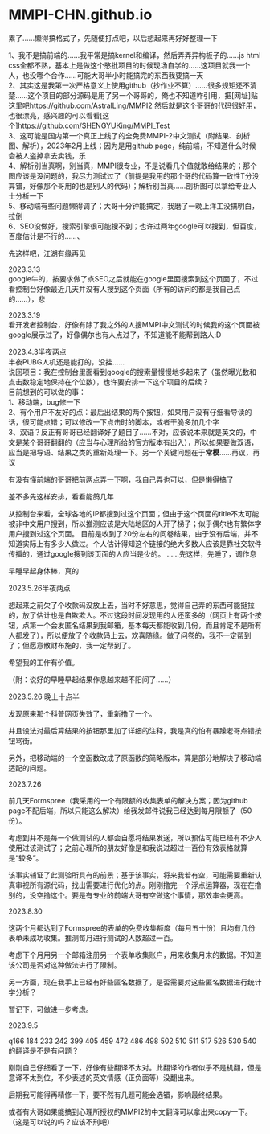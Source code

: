 # MMPI-CHN.github.io

累了……懒得搞格式了，先随便打点吧，以后想起来再好好整理一下

1、我不是搞前端的……我平常是搞kernel和编译，然后弄弄异构板子的……js html css全都不熟，基本上是做这个憨批项目的时候现场自学的……这项目就我一个人，也没哪个合作……可能大哥半小时能搞完的东西我要搞一天  
2、其实这是我第一次严格意义上使用github（抄作业不算）……很多规矩还不清楚……这个项目的部分源码是用了另一个哥哥的，俺也不知道咋引用，把[网址]贴这里吧https://github.com/AstralLing/MMPI2  然后就是这个哥哥的代码很好用，也很漂亮，感兴趣的可以看看[这个]https://github.com/SHENGYUKing/MMPI_Test  
3、这可能是国内第一个真正上线了的全免费MMPI-2中文测试（附结果、剖析图、解析），2023年2月上线；因为是用github page，纯前端，不知道什么时候会被人盗掉拿去卖钱，乐  
4、解析别当真啊，别当真，MMPI很专业，不是说看几个值就敢给结果的；那个图应该是没问题的，我尽力测试过了（前提是我用的那个哥的代码算一致性T分没算错，好像那个哥用的也是别人的代码）；解析别当真……剖析图可以拿给专业人士分析一下  
5、移动端有些问题懒得调了；大哥十分钟能搞定，我磨了一晚上洋工没搞明白，拉倒  
6、SEO没做好，搜索引擎很可能搜不到；也许过两年google可以搜到，但百度，百度估计是不行的……、  

先这样吧，江湖有缘再见  

2023.3.13  
google牛的，按要求做了点SEO之后就能在google里面搜索到这个页面了，不过看控制台好像最近几天并没有人搜到这个页面（所有的访问的都是我自己点的……），悲

2023.3.19  
看开发者控制台，好像有除了我之外的人搜MMPI中文测试的时候我的这个页面被google展示过了，好像偶尔也有人点过了，不知道能不能帮到路人:D


2023.4.3半夜两点    
  半夜PUBG人机还是能打的，没挂……    
    说回项目：我在控制台里面看到google的搜索量慢慢地多起来了（虽然曝光数和点击数稳定地保持在个位数），也许要安排一下这个项目的后续？  
    目前想到的可以做的事：  
    1、移动端，bug修一下  
    2、有个用户不友好的点：最后出结果的两个按钮，如果用户没有仔细看导读的话，很可能点错；可以修改一下点击时的脚本，或者干脆多加几个字  
    3、双语？反正有哥哥已经翻译好了题目了……不对，应该说本来就是英文的，中文是某个哥哥翻翻的（应当与心理所给的官方版本有出入），所以如果要做双语，应当是把导语、结果之类的重新处理一下。另一个关键问题在于**常模**……再议，再议  

  有没有懂前端的哥哥把前两点弄一下啊，我自己弄也可以，但是懒得搞了

  差不多先这样安排，看看能鸽几年

  从控制台来看，全球各地的IP都搜到过这个页面；但由于这个页面的title不太可能被非中文用户搜到，所以推测应该是大陆地区的人开了梯子；似乎偶尔也有繁体字用户搜到过这个页面。
  目前是收到了20份左右的问卷结果，由于没有后端，并不知道实际上有多少人做过。个人估计得知这个链接的绝大多数人应该是靠社交软件传播的，通过google搜到该页面的人应当是少的。
  ……先这样，先睡了，调作息  

  早睡早起身体棒，真的  



2023.5.26半夜两点

想起来之前欠了个收款码没放上去，当时不好意思，觉得自己弄的东西可能挺拉的，放了估计也是自欺欺人。不过这段时间发现用的人还蛮多的（网页上有两个按钮，点第一个会发匿名结果到我邮箱，基本每天都能收到几份，而且肯定不是所有人都发了），所以便放了个收款码上去，欢喜随缘。做了问卷的，我不一定帮到了；但愿意散财布施的，我一定帮到了。

希望我的工作有价值。

（附：说好的早睡早起结果作息越来越不阳间了……）


2023.5.26 晚上十点半

发现原来那个科普网页失效了，重新撸了一个。

并且设法对最后算结果的按钮那里加了详细的注释，我是真的怕有暴躁老哥点错按钮骂街。

另外，把移动端的一个空函数改成了原函数的简略版本，算是部分地解决了移动端适配的问题。


2023.7.26

前几天Formspree（我采用的一个有限额的收集表单的解决方案；因为github page不配后端，所以只能这么解决）给我发邮件说我已经达到每月限额了（50份）。

考虑到并不是每一个做测试的人都会自愿将结果发送，所以预估可能已经有不少人使用过该测试了；之前心理所的朋友好像是和我说过超过一百份有效表格就算是“较多”。

该事实辅证了此测验所具有的前景；基于该事实，将来我若有空，可能需要重新认真审视所有源代码，找出需要进行优化的点。刚刚撸完一个浮点运算器，现在在撸别的，没空撸这个。要是有专业的前端大哥有空做这个事情，那效率会更高。


2023.8.30

这两个月都达到了Formspree的表单的免费收集额度（每月五十份）且均有几份表单未成功收集。推测每月进行测试的人数超过一百。

考虑下个月用另一个邮箱注册另一个表单收集账户，用来收集月末的数据。不知道该公司是否对这种做法进行了限制。

另一方面，现在我手上已经有好些匿名数据了，是否需要对这些匿名数据进行统计学分析？

暂记下，可做进一步考虑。

2023.9.5

q166 184 233 242 399 405 459 472 486 498 502 510 511 517 526 530 540的翻译是不是有问题？

刚刚自己仔细看了一下，好像有些翻译不太对。此翻译的作者似乎不是机翻，但是意译不太到位，不少表述的英文情感（正负面等）没翻出来。

后期我可能得再精修一下，要不然有几题可能会选错，影响最终结果。

或者有大哥如果能搞到心理所授权的MMPI2的中文翻译可以拿出来copy一下。（这是可以说的吗？应该不刑吧）
